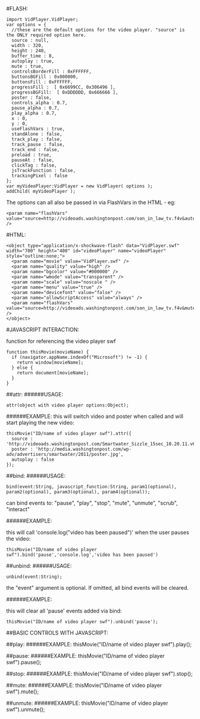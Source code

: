 #FLASH:

    import VidPlayer.VidPlayer;
    var options = {
      //these are the default options for the video player. "source" is the ONLY required option here.
      source : null,
      width : 320,
      height : 240,
      buffer_time : 8,
      autoplay : true,
      mute : true,
      controlsBorderFill : 0xFFFFFF,
      buttonsBGFill : 0x000000,
      buttonsFill : 0xFFFFFF,
      progressFill :  [ 0x6699CC, 0x306496 ],
      progressBGFill:  [ 0xDDDDDD, 0x666666 ],
      poster : false,
      controls_alpha : 0.7,
      pause_alpha : 0.7,
      play_alpha : 0.7,
      x : 0,
      y : 0,
      useFlashVars : true,
      standAlone : false,
      track_play : false,
      track_pause : false,
      track_end : false,
      preload : true,
      pauseAt : false,
      clickTag : false,
      jsTrackFunction : false,
      trackingPixel : false
    };
    var myVideoPlayer:VidPlayer = new VidPlayer( options );
    addChild( myVideoPlayer );



The options can all also be passed in via FlashVars in the HTML - eg:

    <param name="flashVars" value="source=http://videoads.washingtonpost.com/son_in_law_tv.f4v&autoplay=false&mute=false" />


#HTML:

    <object type="application/x-shockwave-flash" data="VidPlayer.swf" width="700" height="400" id="videoPlayer" name="videoPlayer" style="outline:none;">
      <param name="movie" value="VidPlayer.swf" />
      <param name="quality" value="high" />
      <param name="bgcolor" value="#000000" />
      <param name="wmode" value="transparent" />
      <param name="scale" value="noscale " />
      <param name="menu" value="true" />
      <param name="devicefont" value="false" />
      <param name="allowScriptAccess" value="always" />
      <param name="flashVars" value="source=http://videoads.washingtonpost.com/son_in_law_tv.f4v&mute=false&autoplay=false&standAlone=true" />
    </object>



#JAVASCRIPT INTERACTION:

function for referencing the video player swf

    function thisMovie(movieName) {
      if (navigator.appName.indexOf("Microsoft") != -1) {
        return window[movieName];
      } else {
        return document[movieName];
      }
    }


##attr:
######USAGE: 

    attr(object with video player options:Object);

######EXAMPLE:
this will switch video and poster when called and will start playing the new video:

    thisMovie("ID/name of video player swf").attr({
      source : 'http://videoads.washingtonpost.com/Smartwater_Sizzle_15sec_10.20.11.v6_HR.f4v',
      poster : 'http://media.washingtonpost.com/wp-adv/advertisers/smartwater/2011/poster.jpg',
      autoplay : false
    });



##bind:
######USAGE: 

    bind(event:String, javascript_function:String, param1(optional), param2(optional), param3(optional), param4(optional));
    
can bind events to: "pause", "play", "stop", "mute", "unmute", "scrub", "interact"

######EXAMPLE:

this will call 'console.log("video has been paused")' when the user pauses the video:

    thisMovie("ID/name of video player swf").bind('pause','console.log','video has been paused')



##unbind:
######USAGE: 

    unbind(event:String);
    
the "event" argument is optional. If omitted, all bind events will be cleared.

######EXAMPLE:

this will clear all 'pause' events added via bind:
    
    thisMovie("ID/name of video player swf").unbind('pause');



##BASIC CONTROLS WITH JAVASCRIPT:

##play:
######EXAMPLE:
    thisMovie("ID/name of video player swf").play();

##pause:
######EXAMPLE:
    thisMovie("ID/name of video player swf").pause();

##stop:
######EXAMPLE:
    thisMovie("ID/name of video player swf").stop();

##mute:
######EXAMPLE:
    thisMovie("ID/name of video player swf").mute();

##unmute:
######EXAMPLE:
    thisMovie("ID/name of video player swf").unmute();